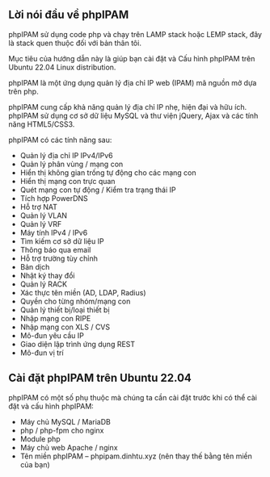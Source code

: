## Lời nói đầu về phpIPAM

  phpIPAM sử dụng code php và chạy trên LAMP stack hoặc LEMP stack, đây là stack quen thuộc đối với bản thân tôi.
  
  Mục tiêu của hướng dẫn này là giúp bạn cài đặt và Cấu hình phpIPAM trên Ubuntu 22.04 Linux distribution.
  
  phpIPAM là một ứng dụng quản lý địa chỉ IP web (IPAM) mã nguồn mở dựa trên php.
  
  phpIPAM cung cấp khả năng quản lý địa chỉ IP nhẹ, hiện đại và hữu ích. phpIPAM sử dụng cơ sở dữ liệu MySQL và thư viện jQuery, Ajax và các tính năng HTML5/CSS3.
  
  phpIPAM có các tính năng sau:

  + Quản lý địa chỉ IP IPv4/IPv6
  + Quản lý phân vùng / mạng con
  + Hiển thị không gian trống tự động cho các mạng con
  + Hiển thị mạng con trực quan
  + Quét mạng con tự động / Kiểm tra trạng thái IP
  + Tích hợp PowerDNS
  + Hỗ trợ NAT
  + Quản lý VLAN
  + Quản lý VRF
  + Máy tính IPv4 / IPv6
  + Tìm kiếm cơ sở dữ liệu IP
  + Thông báo qua email
  + Hỗ trợ trường tùy chỉnh
  + Bản dịch
  + Nhật ký thay đổi
  + Quản lý RACK
  + Xác thực tên miền (AD, LDAP, Radius)
  + Quyền cho từng nhóm/mạng con
  + Quản lý thiết bị/loại thiết bị
  + Nhập mạng con RIPE
  + Nhập mạng con XLS / CVS
  + Mô-đun yêu cầu IP
  + Giao diện lập trình ứng dụng REST
  + Mô-đun vị trí

## Cài đặt phpIPAM trên Ubuntu 22.04

  phpIPAM có một số phụ thuộc mà chúng ta cần cài đặt trước khi có thể cài đặt và cấu hình phpIPAM:
  + Máy chủ MySQL / MariaDB
  + php / php-fpm cho nginx
  + Module php
  + Máy chủ web Apache / nginx
  + Tên miền phpIPAM –  phpipam.dinhtu.xyz (nên thay thế bằng tên miền của bạn)
